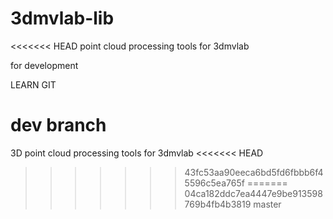 # 3dmvlab-lib
<<<<<<< HEAD
point cloud processing tools for 3dmvlab

for development

LEARN GIT

dev branch
=======
3D point cloud processing tools for 3dmvlab
<<<<<<< HEAD
>>>>>>> 43fc53aa90eeca6bd5fd6fbbb6f45596c5ea765f
=======
>>>>>>> 04ca182ddc7ea4447e9be913598769b4fb4b3819
>>>>>>> master
